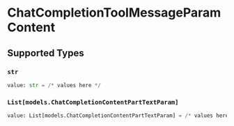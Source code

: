 # ChatCompletionToolMessageParamContent


## Supported Types

### `str`

```python
value: str = /* values here */
```

### `List[models.ChatCompletionContentPartTextParam]`

```python
value: List[models.ChatCompletionContentPartTextParam] = /* values here */
```

